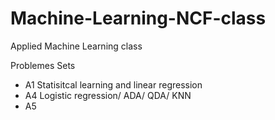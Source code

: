 #  Machine-Learning-NCF-class
Applied Machine Learning class 

 Problemes Sets
 * A1 Statisitcal learning and linear regression
 * A4 Logistic regression/ ADA/ QDA/ KNN
 * A5 

